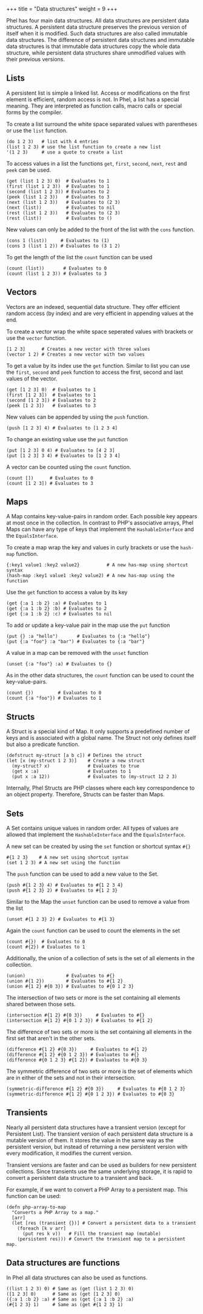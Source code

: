 +++
title = "Data structures"
weight = 9
+++

Phel has four main data structures. All data structures are persistent data structures. A persistent data structure preserves the previous version of itself when it is modified. Such data structures are also called immutable data structures. The difference of persistent data structures and immutable data structures is that immutable data structures copy the whole data structure, while persistent data structures share unmodified values with their previous versions.

## Lists

A persistent list is simple a linked list. Access or modifications on the first element is efficient, random access is not. In Phel, a list has a special meaning. They are interpreted as function calls, macro calls or special forms by the compiler.

To create a list surround the white space separated values with parentheses or use the `list` function.

```phel
(do 1 2 3)   # list with 4 entries
(list 1 2 3) # use the list function to create a new list
'(1 2 3)     # use a quote to create a list
```

To access values in a list the functions `get`, `first`, `second`, `next`, `rest` and `peek` can be used.

```phel
(get (list 1 2 3) 0)  # Evaluates to 1
(first (list 1 2 3))  # Evaluates to 1
(second (list 1 2 3)) # Evaluates to 2
(peek (list 1 2 3))   # Evaluates to 3
(next (list 1 2 3))   # Evaluates to (2 3)
(next (list))         # Evaluates to nil
(rest (list 1 2 3))   # Evaluates to (2 3)
(rest (list))         # Evaluates to ()
```

New values can only be added to the front of the list with the `cons` function.

```phel
(cons 1 (list))     # Evaluates to (1)
(cons 3 (list 1 2)) # Evaluates to (3 1 2)
```

To get the length of the list the `count` function can be used

```phel
(count (list))       # Evaluates to 0
(count (list 1 2 3)) # Evaluates to 3
```

## Vectors

Vectors are an indexed, sequential data structure. They offer efficient random access (by index) and are very efficient in appending values at the end.

To create a vector wrap the white space seperated values with brackets or use the `vector` function.

```phel
[1 2 3]      # Creates a new vector with three values
(vector 1 2) # Creates a new vector with two values
```

To get a value by its index use the `get` function. Similar to list you can use the `first`, `second` and `peek` function to access the first, second and last values of the vector.

```phel
(get [1 2 3] 0)  # Evaluates to 1
(first [1 2 3])  # Evaluates to 1
(second [1 2 3]) # Evaluates to 2
(peek [1 2 3])   # Evaluates to 3
```

New values can be appended by using the `push` function.

```phel
(push [1 2 3] 4) # Evaluates to [1 2 3 4]
```

To change an existing value use the `put` function

```phel
(put [1 2 3] 0 4) # Evaluates to [4 2 3]
(put [1 2 3] 3 4) # Evaluates to [1 2 3 4]
```

A vector can be counted using the `count` function.

```phel
(count [])      # Evaluates to 0
(count [1 2 3]) # Evaluates to 3
```

## Maps

A Map contains key-value-pairs in random order. Each possible key appears at most once in the collection. In contrast to PHP's associative arrays, Phel Maps can have any type of keys that implement the `HashableInterface` and the `EqualsInterface`.

To create a map wrap the key and values in curly brackets or use the `hash-map` function.

```phel
{:key1 value1 :key2 value2}          # A new has-map using shortcut syntax
(hash-map :key1 value1 :key2 value2) # A new has-map using the function
```

Use the `get` function to access a value by its key

```phel
(get {:a 1 :b 2} :a) # Evaluates to 1
(get {:a 1 :b 2} :b) # Evaluates to 2
(get {:a 1 :b 2} :c) # Evaluates to nil
```

To add or update a key-value pair in the map use the `put` function

```phel
(put {} :a "hello")       # Evaluates to {:a "hello"}
(put {:a "foo"} :a "bar") # Evaluates to {:a "bar"}
```

A value in a map can be removed with the `unset` function

```phel
(unset {:a "foo"} :a) # Evaluates to {}
```

As in the other data structures, the `count` function can be used to count the key-value-pairs.

```phel
(count {})         # Evaluates to 0
(count {:a "foo"}) # Evaluates to 1
```

## Structs

A Struct is a special kind of Map. It only supports a predefined number of keys and is associated with a global name. The Struct not only defines itself but also a predicate function.

```phel
(defstruct my-struct [a b c]) # Defines the struct
(let [x (my-struct 1 2 3)]    # Create a new struct
  (my-struct? x)              # Evaluates to true
  (get x :a)                  # Evaluates to 1
  (put x :a 12))              # Evaluates to (my-struct 12 2 3)
```

Internally, Phel Structs are PHP classes where each key correspondence to an object property. Therefore, Structs can be faster than Maps.

## Sets

A Set contains unique values in random order. All types of values are allowed that implement the `HashableInterface` and the `EqualsInterface`.

A new set can be created by using the `set` function or shortcut syntax `#{}`

```phel
#{1 2 3}    # A new set using shortcut syntax
(set 1 2 3) # A new set using the function
```

The `push` function can be used to add a new value to the Set.

```phel
(push #{1 2 3} 4) # Evaluates to #{1 2 3 4}
(push #{1 2 3} 2) # Evaluates to #{1 2 3}
```

Similar to the Map the `unset` function can be used to remove a value from the list

```phel
(unset #{1 2 3} 2) # Evaluates to #{1 3}
```

Again the `count` function can be used to count the elements in the set

```phel
(count #{})  # Evaluates to 0
(count #{2}) # Evaluates to 1
```

Additionally, the union of a collection of sets is the set of all elements in the collection.

```phel
(union)               # Evaluates to #{}
(union #{1 2})        # Evaluates to #{1 2}
(union #{1 2} #{0 3}) # Evaluates to #{0 1 2 3}
```

The intersection of two sets or more is the set containing all elements shared between those sets.

```phel
(intersection #{1 2} #{0 3})     # Evaluates to #{}
(intersection #{1 2} #{0 1 2 3}) # Evaluates to #{1 2}
```

The difference of two sets or more is the set containing all elements in the first set that aren't in the other sets.

```phel
(difference #{1 2} #{0 3})     # Evaluates to #{1 2}
(difference #{1 2} #{0 1 2 3}) # Evaluates to #{}
(difference #{0 1 2 3} #{1 2}) # Evaluates to #{0 3}
```

The symmetric difference of two sets or more is the set of elements which are in either of the sets and not in their intersection.

```phel
(symmetric-difference #{1 2} #{0 3})     # Evaluates to #{0 1 2 3}
(symmetric-difference #{1 2} #{0 1 2 3}) # Evaluates to #{0 3}
```

## Transients

Nearly all persistent data structures have a transient version (except for Persistent List). The transient version of each persistent data structure is a mutable version of them. It stores the value in the same way as the persistent version, but instead of returning a new persistent version with every modification, it modifies the current version. 

Transient versions are faster and can be used as builders for new persistent collections. Since transients use the same underlying storage, it is rapid to convert a persistent data structure to a transient and back.

For example, if we want to convert a PHP Array to a persistent map. This function can be used:

```phel
(defn php-array-to-map
  "Converts a PHP Array to a map."
  [arr]
  (let [res (transient {})] # Convert a persistent data to a transient
    (foreach [k v arr]
      (put res k v))   # Fill the transient map (mutable)
    (persistent res))) # Convert the transient map to a persistent map.
```

## Data structures are functions

In Phel all data structures can also be used as functions.

```phel
((list 1 2 3) 0) # Same as (get (list 1 2 3) 0)
([1 2 3] 0)      # Same as (get [1 2 3] 0)
({:a 1 :b 2} :a) # Same as (get {:a 1 :b 2} :a)
(#{1 2 3} 1)     # Same as (get #{1 2 3} 1)
```
